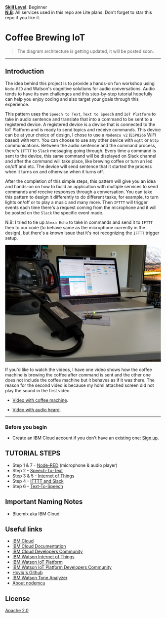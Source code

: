 
<b><u>Skill Level</u></b>: Beginner
<br><b><u>N.B</u></b>: All services used in this repo are Lite plans. Don't forget to star this repo if you like it.


# Coffee Brewing IoT

> The diagram architecture is getting updated, it will be posted soon.

<hr>

## Introduction

The idea behind this project is to provide a hands-on fun workshop using `Node-RED` and Watson's cognitive solutions for audio conversations. Audio tends to have its own challenges and this step-by-step tutorial hopefully can help you enjoy coding and also target your goals through this experience.

This pattern uses the `Speech to Text`, `Text to Speech` and `IoT Platform` to take in audio sentence and translate that into a command to be sent to a registered device. A registered device is a device that is connected to the IoT Platform and is ready to send topics and receive commands. This device can be at your choice of design, I chose to use a `Nodemcu v2` (`ESP8266` WiFi based) with `MQTT`. You can choose to use any other device with `mqtt` or `http` communications. Between the audio sentence and the command process, there's `IFTTT` to `Slack` messaging going through. Every time a command is sent to the device, this same command will be displayed on Slack channel and after the command will take place, like brewing coffee or turn an led on/off and etc. The device will send sentence that it started the process when it turns on and otherwise when it turns off.

After the completion of this simple steps,  this pattern will give you an idea and hands-on on how to build an application with multiple services to send commands and receive responses through a conversation. You can take this pattern to design it differently to do different tasks, for example, to turn lights on/off or to play a music and many more. Then `IFTTT` will trigger events each time there's a request coming from the microphone and it will be posted on the `Slack` the specific event made.

N.B: I tried to tie up `Alexa Echo` to take in commands and send it to `IFTTT` then to our code (to behave same as the microphone currently in the design), but there's a known issue that it's not recognizing the `IFTTT` trigger setup.

![](img/hw-setup.jpg)

If you'd like to watch the videos, I have one video shows how the coffee machine is brewing the coffee after command is sent and the other one does not include the coffee machine but it behaves as if it was there. The reason for the second video is because my hdmi attached screen did not play the sound in the first video.

* [Video with coffee machine](https://youtu.be/JYZVim6CiUw).

* [Video with audio heard](https://youtu.be/zBqWUEjVTzs).

<hr>

### Before you begin

* Create an IBM Cloud account if you don't have an existing one: [Sign up](https://console.ng.bluemix.net/registration/?target=/catalog/%3fcategory=watson).


## TUTORIAL STEPS

* Step 1 & 7 - [Node-RED](steps/nodered.md) (microphone & audio player)
* Step 2 - [Speech-To-Text](steps/stt.md)
* Step 3 & 5 - [Internet of Things](steps/iot.md)
* Step 4 - [IFTTT and Slack](steps/ifttt.md)
* Step 6 - [Text-To-Speech](steps/tts.md)


## Important Naming Notes

* Bluemix aka IBM Cloud


## Useful links

* [IBM Cloud](https://bluemix.net/)  
* [IBM Cloud Documentation](https://www.ng.bluemix.net/docs/)  
* [IBM Cloud Developers Community](http://developer.ibm.com/bluemix)  
* [IBM Watson Internet of Things](http://www.ibm.com/internet-of-things/)  
* [IBM Watson IoT Platform](http://www.ibm.com/internet-of-things/iot-solutions/watson-iot-platform/)   
* [IBM Watson IoT Platform Developers Community](https://developer.ibm.com/iotplatform/)
* [Hovig's Github](https://github.com/hovig?tab=repositories)
* [IBM Watson Tone Analyzer](https://console.bluemix.net/docs/services/tone-analyzer/index.html#tone-analyzer-endpoints)
* [About nodemcu](http://nodemcu.com/index_en.html)


## License
[Apache 2.0](LICENSE)
